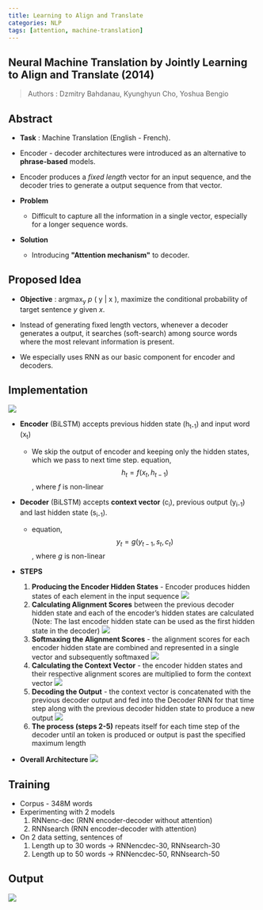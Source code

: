 ```yaml
---
title: Learning to Align and Translate
categories: NLP
tags: [attention, machine-translation]
---
```

## Neural Machine Translation by Jointly Learning to Align and Translate (2014)
> Authors : Dzmitry  Bahdanau, Kyunghyun  Cho, Yoshua  Bengio

## Abstract
- **Task** : Machine Translation (English - French).

- Encoder - decoder architectures were introduced as an alternative to **phrase-based** models.

- Encoder produces a *fixed length* vector for an input sequence, and the decoder tries to generate a output sequence from that vector.

- **Problem**
	- Difficult to capture all the information in a single vector, especially for a longer sequence words.

- **Solution**
	- Introducing **"Attention mechanism"** to decoder.

## Proposed Idea

- **Objective** : argmax<sub>y</sub> *p* ( y | x ), maximize the conditional probability of target sentence *y* given *x*.

- Instead of generating fixed length vectors, whenever a decoder generates a output, it searches (soft-search) among source words where the most relevant information is present.

- We especially uses RNN as our basic component for encoder and decoders.

## Implementation
![](https://github.com/neuralmancers/neuralmancers.github.io/blob/master/assets/images/Attention-Week-1/attention_1_2_arch.png)
- **Encoder** (BiLSTM) accepts previous hidden state (h<sub>t-1</sub>) and input word (x<sub>t</sub>)
	- We skip the output of encoder and keeping only the hidden states, which we pass to next time step. equation,
	$$
	h_{t}=f(x_{t}, h_{t-1})
	$$
	, where  _f_ is non-linear
- **Decoder** (BiLSTM) accepts **context vector** (c<sub>i</sub>), previous output (y<sub>i-1</sub>) and last hidden state (s<sub>i-1</sub>).
	- equation,
	$$
	y_{t}=g (y_{t-1},s_{t},c_{t})
	$$
	, where  _g_ is non-linear

- **STEPS**
	1. **Producing the Encoder Hidden States** - Encoder produces hidden states of each element in the input sequence
![](https://github.com/neuralmancers/neuralmancers.github.io/blob/master/assets/images/Attention-Week-1/attention_2_encoder.png)
	2. **Calculating Alignment Scores** between the previous decoder hidden state and each of the encoder’s hidden states are calculated (Note: The last encoder hidden state can be used as the first hidden state in the decoder)
![](https://github.com/neuralmancers/neuralmancers.github.io/blob/master/assets/images/Attention-Week-1/attention_3_alignment_score.png)
	3. **Softmaxing the Alignment Scores** - the alignment scores for each encoder hidden state are combined and represented in a single vector and subsequently softmaxed
![](https://github.com/neuralmancers/neuralmancers.github.io/blob/master/assets/images/Attention-Week-1/attention_4_softmax.png)
	4. **Calculating the Context Vector** - the encoder hidden states and their respective alignment scores are multiplied to form the context vector
![](https://github.com/neuralmancers/neuralmancers.github.io/blob/master/assets/images/Attention-Week-1/attention_5_context_vector.png)
	5. **Decoding the Output** - the context vector is concatenated with the previous decoder output and fed into the Decoder RNN for that time step along with the previous decoder hidden state to produce a new output
![](https://github.com/neuralmancers/neuralmancers.github.io/blob/master/assets/images/Attention-Week-1/attention_6_decoder_output.png)
	7. **The process (steps 2-5)** repeats itself for each time step of the decoder until an token is produced or output is past the specified maximum length
- **Overall Architecture**
![](https://github.com/neuralmancers/neuralmancers.github.io/blob/master/assets/images/Attention-Week-1/attention_1_arch.JPG)
## Training
- Corpus - 348M words
- Experimenting with 2 models
	1. RNNenc-dec (RNN encoder-decoder without attention)
	2. RNNsearch (RNN encoder-decoder with attention)
- On 2 data setting,  sentences of 
	1. Length up to 30 words -> RNNencdec-30, RNNsearch-30
	2. Length up to 50 words -> RNNencdec-50, RNNsearch-50
[](https://github.com/neuralmancers/neuralmancers.github.io/blob/master/assets/images/Attention-Week-1/attention_7_training.png)

## Output
![](https://github.com/neuralmancers/neuralmancers.github.io/blob/master/assets/images/Attention-Week-1/attention_8_output.png)
